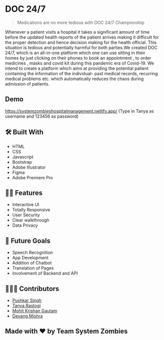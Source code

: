 # DOC 24/7
> Medications are no more tedious with DOC 24/7 Championship


Whenever a patient visits a hospital it takes a significant amount of time before the updated health reports of the patient arrives making it difficult for the proper detection and hence decision making for the health official. This situation is tedious and potentially harmful for both parties.We created DOC 24/7, which is an all-in-one platform which one can use sitting in their homes by just clicking on their phones to book an appointment , to order medicines , masks and covid kit during this pandemic era of Covid-19. We intend to create a platform which aims at providing the potential patient containing the information of the individual- past medical records, recurring medical problems etc. which automatically reduces the chaos during admission of patients.
<br>

## Demo
https://systemzombieshospitalmanagement.netlify.app/ 
(Type in Tanya as username and 123456 as password)

## 🛠️ Built With
- HTML
- CSS
- Javascript
- Bootstrap
- Adobe Illustrator
- Figma
- Adobe Premiere Pro



## 💪🏻 Features
- Interactive UI
- Totally Responsive
- User Security
- Clear walkthrough
- Data Privacy 

## 🚀 Future Goals
- Speech Recognition
- App Development
- Addition of Chatbot
- Translation of Pages 
- Involvement of Backend and API

## 🙋🏻‍♂️ Contributors
* [Pushkar Singh](https://github.com/Pushkar03)
* [Tanya Rastogi](https://github.com/iamtanya-22)
* [Mohit Krishan Gautam](https://github.com/mohitgautam1802)
* [Devang Mishra](https://github.com/devangmishra01)

## Made with ❤️ by Team System Zombies
